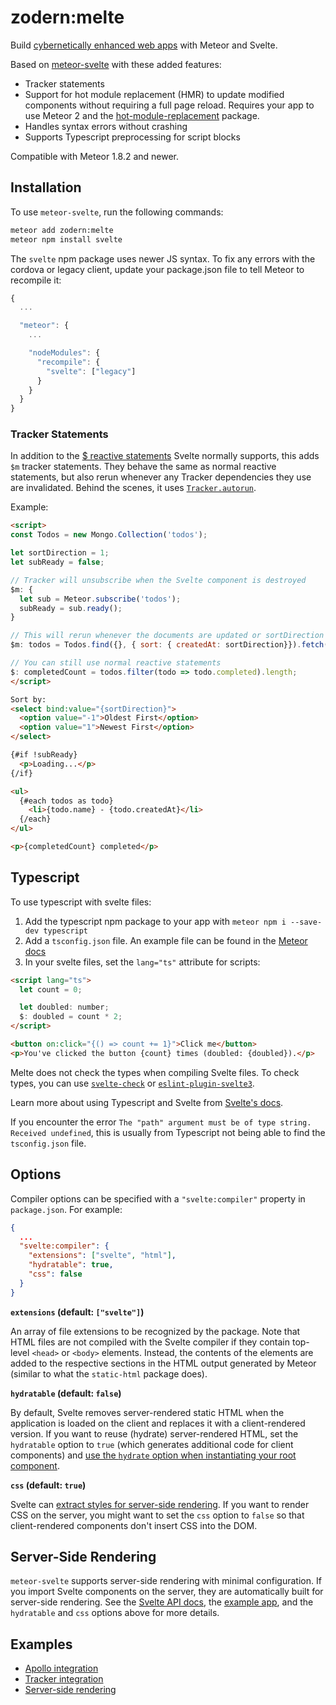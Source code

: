 # zodern:melte

Build [cybernetically enhanced web apps](https://svelte.dev) with Meteor and Svelte.

Based on [meteor-svelte](https://github.com/meteor-svelte/meteor-svelte/pull/30) with these added features:

- Tracker statements
- Support for hot module replacement (HMR) to update modified components without requiring a full page reload. Requires your app to use Meteor 2 and the [hot-module-replacement](https://docs.meteor.com/packages/hot-module-replacement.html) package.
- Handles syntax errors without crashing
- Supports Typescript preprocessing for script blocks

Compatible with Meteor 1.8.2 and newer.

## Installation

To use `meteor-svelte`, run the following commands:

```bash
meteor add zodern:melte
meteor npm install svelte
```

The `svelte` npm package uses newer JS syntax. To fix any errors with the cordova or legacy client, update your package.json file to tell Meteor to recompile it:

```js
{
  ...

  "meteor": {
    ...

    "nodeModules": {
      "recompile": {
        "svelte": ["legacy"]
      }
    }
  }
}
```

### Tracker Statements

In addition to the [$ reactive statements](https://svelte.dev/docs#3_$_marks_a_statement_as_reactive) Svelte normally supports, this adds `$m` tracker statements. They behave the same as normal reactive statements, but also rerun whenever any Tracker dependencies they use are invalidated. Behind the scenes, it uses [`Tracker.autorun`](https://docs.meteor.com/api/tracker.html#Tracker-autorun).

Example:

```html
<script>
const Todos = new Mongo.Collection('todos');

let sortDirection = 1;
let subReady = false;

// Tracker will unsubscribe when the Svelte component is destroyed
$m: {
  let sub = Meteor.subscribe('todos');
  subReady = sub.ready();
}

// This will rerun whenever the documents are updated or sortDirection is changed
$m: todos = Todos.find({}, { sort: { createdAt: sortDirection}}).fetch()

// You can still use normal reactive statements
$: completedCount = todos.filter(todo => todo.completed).length;
</script>

Sort by:
<select bind:value="{sortDirection}">
  <option value="-1">Oldest First</option>
  <option value="1">Newest First</option>
</select>

{#if !subReady}
  <p>Loading...</p>
{/if}

<ul>
  {#each todos as todo}
    <li>{todo.name} - {todo.createdAt}</li>
  {/each}
</ul>

<p>{completedCount} completed</p>
```

## Typescript

To use typescript with svelte files:

1) Add the typescript npm package to your app with `meteor npm i --save-dev typescript`
2) Add a `tsconfig.json` file. An example file can be found in the [Meteor docs](https://guide.meteor.com/build-tool.html#typescript)
3) In your svelte files, set the `lang="ts"` attribute for scripts:

```html
<script lang="ts">
  let count = 0;

  let doubled: number;
  $: doubled = count * 2;
</script>

<button on:click="{() => count += 1}">Click me</button>
<p>You've clicked the button {count} times (doubled: {doubled}).</p>
```

Melte does not check the types when compiling Svelte files. To check types, you can use [`svelte-check`](https://www.npmjs.com/package/svelte-check) or [`eslint-plugin-svelte3`](https://github.com/sveltejs/eslint-plugin-svelte3).

Learn more about using Typescript and Svelte from [Svelte's docs](https://github.com/sveltejs/language-tools/blob/master/docs/preprocessors/typescript.md).

If you encounter the error `The "path" argument must be of type string. Received undefined`, this is usually from Typescript not being able to find the `tsconfig.json` file.

## Options

Compiler options can be specified with a `"svelte:compiler"` property in `package.json`. For example:

```json
{
  ...
  "svelte:compiler": {
    "extensions": ["svelte", "html"],
    "hydratable": true,
    "css": false
  }
}
```

**`extensions` (default: `["svelte"]`)**

An array of file extensions to be recognized by the package.
Note that HTML files are not compiled with the Svelte compiler if they contain top-level `<head>` or `<body>` elements.
Instead, the contents of the elements are added to the respective sections in the HTML output generated by Meteor (similar to what the `static-html` package does).

**`hydratable` (default: `false`)**

By default, Svelte removes server-rendered static HTML when the application is loaded on the client and replaces it with a client-rendered version.
If you want to reuse (hydrate) server-rendered HTML, set the `hydratable` option to `true` (which generates additional code for client components) and [use the `hydrate` option when instantiating your root component](https://svelte.dev/docs#Creating_a_component).

**`css` (default: `true`)**

Svelte can [extract styles for server-side rendering](https://svelte.dev/docs#Server-side_component_API).
If you want to render CSS on the server, you might want to set the `css` option to `false` so that client-rendered components don't insert CSS into the DOM.

## Server-Side Rendering

`meteor-svelte` supports server-side rendering with minimal configuration.
If you import Svelte components on the server, they are automatically built for server-side rendering.
See the [Svelte API docs](https://svelte.dev/docs#Server-side_component_API), the [example app](https://github.com/meteor-svelte/ssr-example), and the `hydratable` and `css` options above for more details.

## Examples

* [Apollo integration](https://github.com/meteor-svelte/apollo-example)
* [Tracker integration](https://github.com/meteor-svelte/tracker-example)
* [Server-side rendering](https://github.com/meteor-svelte/ssr-example)
